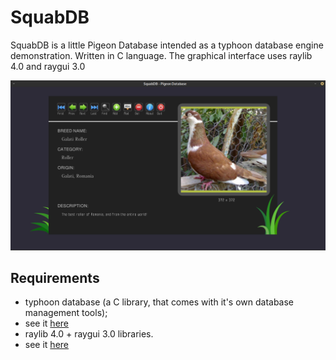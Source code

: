 # SquabDB
SquabDB is a little Pigeon Database intended as a typhoon database engine demonstration. Written in C language.
The graphical interface uses raylib 4.0 and raygui 3.0

![The main form](https://github.com/funlw65/squabdb-c/blob/main/doc/main.png)

## Requirements
- typhoon database (a C library, that comes with it's own database management tools);
- see it [here](https://github.com/funlw65/osdb-typhoon)
- raylib 4.0 + raygui 3.0 libraries.
- see it [here](https://github.com/raysan5/raylib)
